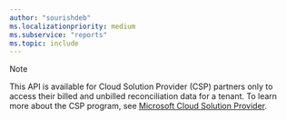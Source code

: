 ```yaml
---
author: "sourishdeb"
ms.localizationpriority: medium
ms.subservice: "reports"
ms.topic: include
---
```


<!-- markdownlint-disable MD041-->
> [!NOTE]
> This API is available for Cloud Solution Provider (CSP) partners only to access their billed and unbilled reconciliation data for a tenant. To learn more about the CSP program, see [Microsoft Cloud Solution Provider](/partner-center/csp-overview).


